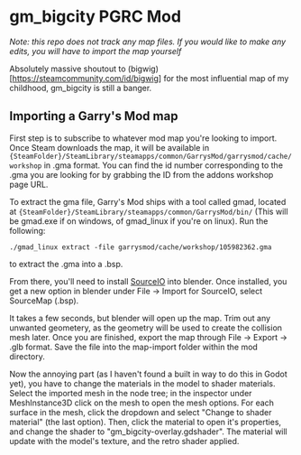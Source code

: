 # gm_bigcity PGRC Mod

*Note: this repo does not track any map files. If you would like to make any edits, you will have to import the map yourself*

Absolutely massive shoutout to (bigwig)[https://steamcommunity.com/id/bigwig] for the most influential map of my childhood, gm_bigcity is still a banger.

## Importing a Garry's Mod map
First step is to subscribe to whatever mod map you're looking to import. Once Steam downloads the map, it will be available in ```{SteamFolder}/SteamLibrary/steamapps/common/GarrysMod/garrysmod/cache/workshop``` in .gma format. You can find the id number corresponding to the .gma you are looking for by grabbing the ID from the addons workshop page URL.

To extract the gma file, Garry's Mod ships with a tool called gmad, located at ```{SteamFolder}/SteamLibrary/steamapps/common/GarrysMod/bin/``` (This will be gmad.exe if on windows, of gmad_linux if you're on linux). Run the following:
```
./gmad_linux extract -file garrysmod/cache/workshop/105982362.gma
```
to extract the .gma into a .bsp.

From there, you'll need to install [SourceIO](https://github.com/REDxEYE/SourceIO) into blender. Once installed, you get a new option in blender under File -> Import for SourceIO, select SourceMap (.bsp).

It takes a few seconds, but blender will open up the map. Trim out any unwanted geometery, as the geometry will be used to create the collision mesh later. Once you are finished, export the map through File -> Export -> .glb format. Save the file into the map-import folder within the mod directory. 

Now the annoying part (as I haven't found a built in way to do this in Godot yet), you have to change the materials in the model to shader materials. Select the imported mesh in the node tree; in the inspector under MeshInstance3D click on the mesh to open the mesh options. For each surface in the mesh, click the dropdown and select "Change to shader material" (the last option). Then, click the material to open it's properties, and change the shader to "gm_bigcity-overlay.gdshader". The material will update with the model's texture, and the retro shader applied.



